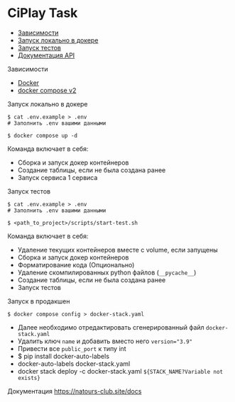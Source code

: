 # CiPlay Task

- [Зависимости](#requirements)
- [Запуск локально в докере](#local)
- [Запуск тестов](#tests)
- [Документация API](#docs)

<a id="requirements">Зависимости</a>

- [Docker](https://www.docker.com/)
- [docker compose v2](https://docs.docker.com/compose/install/)

<a id="local">Запуск локально в докере</a>

```shell
$ cat .env.example > .env
# Заполнить .env вашими данными

$ docker compose up -d
```
Команда включает в себя:
- Cборка и запуск докер контейнеров
- Создание таблицы, если не была создана ранее
- Запуск сервиса 1 сервиса


<a id="tests">Запуск тестов</a>
```shell
$ cat .env.example > .env
# Заполнить .env вашими данными

$ <path_to_project>/scripts/start-test.sh
```
Команда включает в себя:
- Удаление текущих контейнеров вместе с volume, если запущены
- Сборка и запуск докер контейнеров
- Форматирование кода (Опционально)
- Удаление скомпилированных python файлов (`__pycache__`)
- Создание таблицы, если не была создана ранее
- Запуск тестов

<a id="prod">Запуск в продакшен</a>
```shell
$ docker compose config > docker-stack.yaml
```
* Далее необходимо отредактировать сгенерированный файл `docker-stack.yaml`
* Удалить ключ `name` и добавить вместо него `version="3.9"`
* Привести все `public_port` к типу int
* $ pip install docker-auto-labels
* docker-auto-labels docker-stack.yaml
* docker stack deploy -c docker-stack.yaml `${STACK_NAME?Variable not exists}`


<a id="docs">Документация</a>
https://natours-club.site/docs

                        
